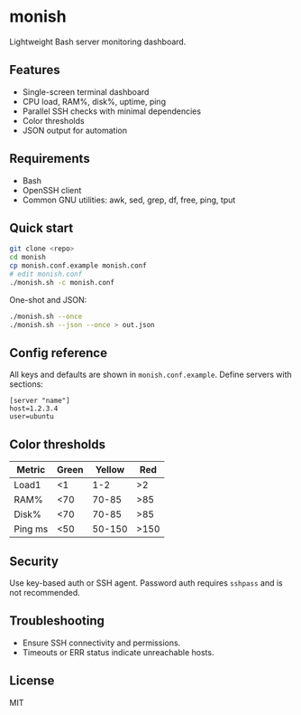 # monish

Lightweight Bash server monitoring dashboard.

## Features
- Single-screen terminal dashboard
- CPU load, RAM%, disk%, uptime, ping
- Parallel SSH checks with minimal dependencies
- Color thresholds
- JSON output for automation

## Requirements
- Bash
- OpenSSH client
- Common GNU utilities: awk, sed, grep, df, free, ping, tput

## Quick start
```bash
git clone <repo>
cd monish
cp monish.conf.example monish.conf
# edit monish.conf
./monish.sh -c monish.conf
```

One-shot and JSON:
```bash
./monish.sh --once
./monish.sh --json --once > out.json
```

## Config reference
All keys and defaults are shown in `monish.conf.example`. Define servers with sections:
```
[server "name"]
host=1.2.3.4
user=ubuntu
```

## Color thresholds
| Metric | Green | Yellow | Red |
|--------|-------|--------|-----|
| Load1  | <1    | 1-2    | >2  |
| RAM%   | <70   | 70-85  | >85 |
| Disk%  | <70   | 70-85  | >85 |
| Ping ms| <50   | 50-150 | >150 |

## Security
Use key-based auth or SSH agent. Password auth requires `sshpass` and is not recommended.

## Troubleshooting
- Ensure SSH connectivity and permissions.
- Timeouts or ERR status indicate unreachable hosts.

## License
MIT

